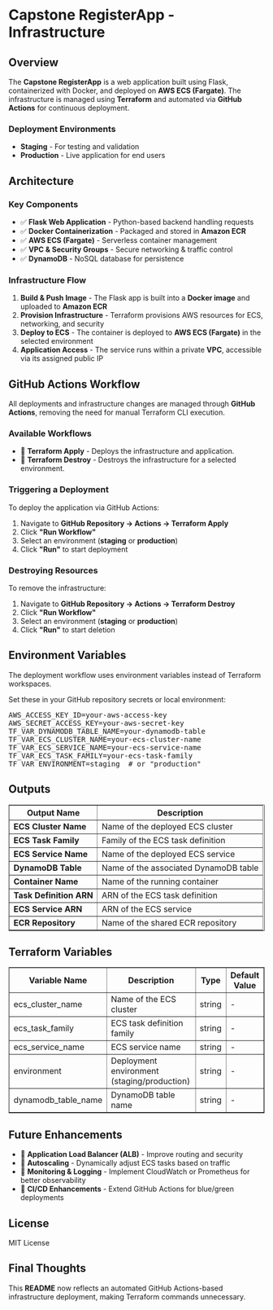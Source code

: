 <!DOCTYPE html>
<html>
<head>
    <title>Capstone RegisterApp - Infrastructure</title>
</head>
<body>

<h1>Capstone RegisterApp - Infrastructure</h1>

<h2>Overview</h2>
<p>The <strong>Capstone RegisterApp</strong> is a web application built using Flask, containerized with Docker, and deployed on <strong>AWS ECS (Fargate)</strong>. The infrastructure is managed using <strong>Terraform</strong> and automated via <strong>GitHub Actions</strong> for continuous deployment.</p>

<h3>Deployment Environments</h3>
<ul>
    <li><strong>Staging</strong> - For testing and validation</li>
    <li><strong>Production</strong> - Live application for end users</li>
</ul>

<h2>Architecture</h2>
<h3>Key Components</h3>
<ul>
    <li>✅ <strong>Flask Web Application</strong> - Python-based backend handling requests</li>
    <li>✅ <strong>Docker Containerization</strong> - Packaged and stored in <strong>Amazon ECR</strong></li>
    <li>✅ <strong>AWS ECS (Fargate)</strong> - Serverless container management</li>
    <li>✅ <strong>VPC & Security Groups</strong> - Secure networking & traffic control</li>
    <li>✅ <strong>DynamoDB</strong> - NoSQL database for persistence</li>
</ul>

<h3>Infrastructure Flow</h3>
<ol>
    <li><strong>Build & Push Image</strong> - The Flask app is built into a <strong>Docker image</strong> and uploaded to <strong>Amazon ECR</strong></li>
    <li><strong>Provision Infrastructure</strong> - Terraform provisions AWS resources for ECS, networking, and security</li>
    <li><strong>Deploy to ECS</strong> - The container is deployed to <strong>AWS ECS (Fargate)</strong> in the selected environment</li>
    <li><strong>Application Access</strong> - The service runs within a private <strong>VPC</strong>, accessible via its assigned public IP</li>
</ol>

<h2>GitHub Actions Workflow</h2>
<p>All deployments and infrastructure changes are managed through <strong>GitHub Actions</strong>, removing the need for manual Terraform CLI execution.</p>

<h3>Available Workflows</h3>
<ul>
    <li>🔹 <strong>Terraform Apply</strong> - Deploys the infrastructure and application.</li>
    <li>🔹 <strong>Terraform Destroy</strong> - Destroys the infrastructure for a selected environment.</li>
</ul>

<h3>Triggering a Deployment</h3>
<p>To deploy the application via GitHub Actions:</p>
<ol>
    <li>Navigate to <strong>GitHub Repository → Actions → Terraform Apply</strong></li>
    <li>Click <strong>"Run Workflow"</strong></li>
    <li>Select an environment (<strong>staging</strong> or <strong>production</strong>)</li>
    <li>Click <strong>"Run"</strong> to start deployment</li>
</ol>

<h3>Destroying Resources</h3>
<p>To remove the infrastructure:</p>
<ol>
    <li>Navigate to <strong>GitHub Repository → Actions → Terraform Destroy</strong></li>
    <li>Click <strong>"Run Workflow"</strong></li>
    <li>Select an environment (<strong>staging</strong> or <strong>production</strong>)</li>
    <li>Click <strong>"Run"</strong> to start deletion</li>
</ol>

<h2>Environment Variables</h2>
<p>The deployment workflow uses environment variables instead of Terraform workspaces.</p>
<p>Set these in your GitHub repository secrets or local environment:</p>
<pre>
AWS_ACCESS_KEY_ID=your-aws-access-key
AWS_SECRET_ACCESS_KEY=your-aws-secret-key
TF_VAR_DYNAMODB_TABLE_NAME=your-dynamodb-table
TF_VAR_ECS_CLUSTER_NAME=your-ecs-cluster-name
TF_VAR_ECS_SERVICE_NAME=your-ecs-service-name
TF_VAR_ECS_TASK_FAMILY=your-ecs-task-family
TF_VAR_ENVIRONMENT=staging  # or "production"
</pre>

<h2>Outputs</h2>
<table border="1">
    <tr>
        <th>Output Name</th>
        <th>Description</th>
    </tr>
    <tr>
        <td><strong>ECS Cluster Name</strong></td>
        <td>Name of the deployed ECS cluster</td>
    </tr>
    <tr>
        <td><strong>ECS Task Family</strong></td>
        <td>Family of the ECS task definition</td>
    </tr>
    <tr>
        <td><strong>ECS Service Name</strong></td>
        <td>Name of the deployed ECS service</td>
    </tr>
    <tr>
        <td><strong>DynamoDB Table</strong></td>
        <td>Name of the associated DynamoDB table</td>
    </tr>
    <tr>
        <td><strong>Container Name</strong></td>
        <td>Name of the running container</td>
    </tr>
    <tr>
        <td><strong>Task Definition ARN</strong></td>
        <td>ARN of the ECS task definition</td>
    </tr>
    <tr>
        <td><strong>ECS Service ARN</strong></td>
        <td>ARN of the ECS service</td>
    </tr>
    <tr>
        <td><strong>ECR Repository</strong></td>
        <td>Name of the shared ECR repository</td>
    </tr>
</table>

<h2>Terraform Variables</h2>
<table border="1">
    <tr>
        <th>Variable Name</th>
        <th>Description</th>
        <th>Type</th>
        <th>Default Value</th>
    </tr>
    <tr>
        <td>ecs_cluster_name</td>
        <td>Name of the ECS cluster</td>
        <td>string</td>
        <td>-</td>
    </tr>
    <tr>
        <td>ecs_task_family</td>
        <td>ECS task definition family</td>
        <td>string</td>
        <td>-</td>
    </tr>
    <tr>
        <td>ecs_service_name</td>
        <td>ECS service name</td>
        <td>string</td>
        <td>-</td>
    </tr>
    <tr>
        <td>environment</td>
        <td>Deployment environment (staging/production)</td>
        <td>string</td>
        <td>-</td>
    </tr>
    <tr>
        <td>dynamodb_table_name</td>
        <td>DynamoDB table name</td>
        <td>string</td>
        <td>-</td>
    </tr>
</table>

<h2>Future Enhancements</h2>
<ul>
    <li>🔹 <strong>Application Load Balancer (ALB)</strong> - Improve routing and security</li>
    <li>🔹 <strong>Autoscaling</strong> - Dynamically adjust ECS tasks based on traffic</li>
    <li>🔹 <strong>Monitoring & Logging</strong> - Implement CloudWatch or Prometheus for better observability</li>
    <li>🔹 <strong>CI/CD Enhancements</strong> - Extend GitHub Actions for blue/green deployments</li>
</ul>

<h2>License</h2>
<p>MIT License</p>

<h2>Final Thoughts</h2>
<p>This <strong>README</strong> now reflects an automated GitHub Actions-based infrastructure deployment, making Terraform commands unnecessary.</p>

</body>
</html>
